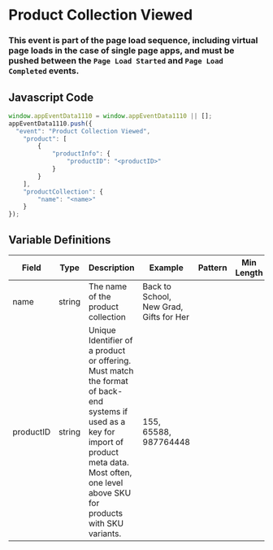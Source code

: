 # Product Collection Viewed

### This event is part of the page load sequence, including virtual page loads in the case of single page apps, and must be pushed between the `Page Load Started` and `Page Load Completed` events.

## Javascript Code
```js
window.appEventData1110 = window.appEventData1110 || [];
appEventData1110.push({
  "event": "Product Collection Viewed",
    "product": [
        {
            "productInfo": {
                "productID": "<productID>"
            }
        }
    ],
    "productCollection": {
        "name": "<name>"
    }
});
```

## Variable Definitions

|Field|Type|Description|Example|Pattern|Min Length|Max Length|Minimum|Maximum|Multiple Of|
| --- | --- | --- | --- | --- | --- | --- | --- | --- | --- |
|name|string|The name of the product collection|Back to School, New Grad, Gifts for Her|||||||
|productID|string|Unique Identifier of a product or offering.  Must match the format of back-end systems if used as a key for import of product meta data. Most often, one level above SKU for products with SKU variants. |155, 65588, 987764448|||||||




